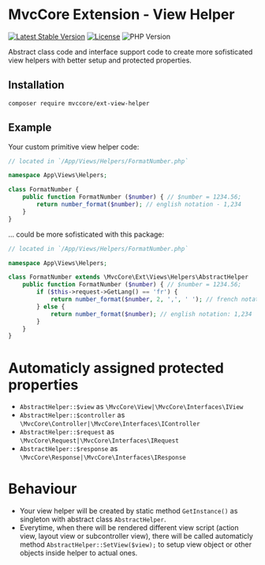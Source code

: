# MvcCore Extension - View Helper

[![Latest Stable Version](https://img.shields.io/badge/Stable-v5.0.0-brightgreen.svg?style=plastic)](https://github.com/mvccore/ext-view-helper-linebreaks/releases)
[![License](https://img.shields.io/badge/Licence-BSD-brightgreen.svg?style=plastic)](https://mvccore.github.io/docs/mvccore/5.0.0/LICENCE.md)
![PHP Version](https://img.shields.io/badge/PHP->=5.4-brightgreen.svg?style=plastic)

Abstract class code and interface support code to create more sofisticated view helpers with better setup and protected properties.

## Installation
```shell
composer require mvccore/ext-view-helper
```
## Example

Your custom primitive view helper code:
```php
// located in `/App/Views/Helpers/FormatNumber.php`

namespace App\Views\Helpers;

class FormatNumber {
	public function FormatNumber ($number) { // $number = 1234.56;
		return number_format($number); // english notation - 1,234
	}
}
```

... could be more sofisticated with this package:
```php
// located in `/App/Views/Helpers/FormatNumber.php`

namespace App\Views\Helpers;

class FormatNumber extends \MvcCore\Ext\Views\Helpers\AbstractHelper
	public function FormatNumber ($number) { // $number = 1234.56;
		if ($this->request->GetLang() == 'fr') {
			return number_format($number, 2, ',', ' '); // french notation: 1 234,56
		} else {
			return number_format($number); // english notation: 1,234
		}
	}
}
```

# Automaticly assigned protected properties
- `AbstractHelper::$view` as `\MvcCore\View|\MvcCore\Interfaces\IView`
- `AbstractHelper::$controller` as `\MvcCore\Controller|\MvcCore\Interfaces\IController`
- `AbstractHelper::$request` as `\MvcCore\Request|\MvcCore\Interfaces\IRequest`
- `AbstractHelper::$response` as `\MvcCore\Response|\MvcCore\Interfaces\IResponse`

# Behaviour
- Your view helper will be created by static method `GetInstance()` as singleton with abstract class `AbstractHelper`.
- Everytime, when there will be rendered different view script (action view, layout view or subcontroller view), there will be called automaticly method `AbstractHelper::SetView($view);` to setup view object or other objects inside helper to actual ones.
